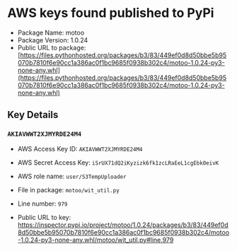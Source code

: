 # AWS keys found published to PyPi

* Package Name: motoo
* Package Version: 1.0.24
* Public URL to package: [https://files.pythonhosted.org/packages/b3/83/449ef0d8d50bbe5b95070b7810f6e90cc1a386ac0f1bc9685f0938b302c4/motoo-1.0.24-py3-none-any.whl](https://files.pythonhosted.org/packages/b3/83/449ef0d8d50bbe5b95070b7810f6e90cc1a386ac0f1bc9685f0938b302c4/motoo-1.0.24-py3-none-any.whl)

## Key Details

### `AKIAVWWT2XJMYRDE24M4`

* AWS Access Key ID: `AKIAVWWT2XJMYRDE24M4`
* AWS Secret Access Key: `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` 
* AWS role name: `user/S3TempUploader`
* File in package: `motoo/wit_util.py`
* Line number: `979`

* Public URL to key: https://inspector.pypi.io/project/motoo/1.0.24/packages/b3/83/449ef0d8d50bbe5b95070b7810f6e90cc1a386ac0f1bc9685f0938b302c4/motoo-1.0.24-py3-none-any.whl/motoo/wit_util.py#line.979


